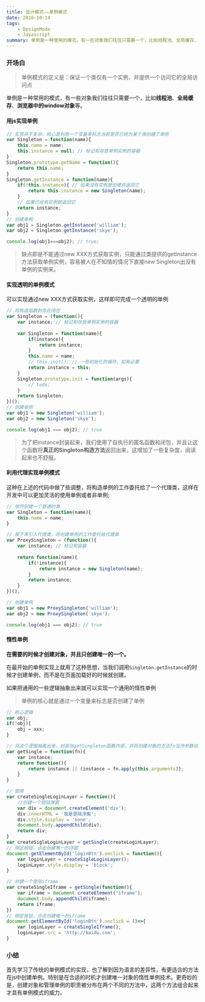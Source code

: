 ```yaml
---
title: 设计模式——单例模式
date: 2018-10-14
tags: 
    - DesignMode
    - Javascript
summary: 单例是一种常用的模式，有一些对象我们往往只需要一个，比如线程池、全局缓存、浏览器中的window对象等。
---
```


### 开场白  

> 单例模式的定义是：保证一个类仅有一个实例，并提供一个访问它的全局访问点

单例是一种常用的模式，有一些对象我们往往只需要一个，比如**线程池**、**全局缓存**、**浏览器中的window对象**等。

#### 用js实现单例

```javascript
// 实现并不复杂，核心是利用一个变量来标志当前是否已经为某个类创建了单例
var Singleton = function(name){
    this.name = name;
    this.instance = null; // 标记和存放单例实例的容器
}
Singleton.prototype.getName = function(){
    return this.name;
}
Singleton.getInstance = function(name){
    if(!this.instance){ // 如果没有实例就创建并返回它
        return this.instance = new Singleton(name);
    }
    // 如果已经有实例就返回它
    return instance;
}
// 创建单例
var obj1 = Singleton.getInstance('william');
var obj2 = Singleton.getInstance('skye');

console.log(obj1===obj2); // true;
```

> 缺点即是不能通过new XXX方式获取实例，只能通过类提供的getInstance方法获取单例实例，容易被人在不知情的情况下直接new Singleton出没有单例的实例来。

#### 实现透明的单例模式

可以实现通过new XXX方式获取实例，这样即可完成一个透明的单例

```javascript
// 将构造函数封存在闭包
var Singleton = (function(){
    var instance; // 标记和存放单例实例的容器
    
    var Singleton = function(name){
        if(instance){
            return instance;
        }
        this.name = name;
        // this.init(); // 一些初始化的操作，如有必要
        return instance = this;
    }
    Singleton.prototype.init = function(args){
        // todo;
    }
    return Singleton;
})();
// 创建单例
var obj1 = new Singleton('william');
var obj2 = new Singleton('skye');

console.log(obj1 === obj2); // true

```

> 为了把instance封装起来，我们使用了自执行的匿名函数和闭包，并且让这个函数将**真正的Singleton构造方法**返回出来，这增加了一些复杂度，阅读起来也不舒服。

#### 利用代理实现单例模式

这种在上述的代码中做了些调整，将构造单例的工作委托给了一个代理类，这样在开发中可以更加灵活的使用单例或者非单例;

```javascript
// 依然创建一个普通的类
var Singleton = function(name){
    this.name = name;
}

// 接下来引入代理类，将创建单例的工作委托给代理类
var ProxySingleton = (function(){
    var instance; // 标记和容器
    
    return function(name){
        if(!instance){
            return instance = new Singleton(name);
        }
        return instance;
    }
})();

// 创建单例
var obj1 = new ProxySingleton('william');
var obj2 = new ProxySingleton('skye');

console.log(obj1 === obj2); // true
```

#### 惰性单例

**在需要的时候才创建对象，并且只创建唯一的一个。**

在最开始的单例实现上就用了这种思想，当我们调用`Singleton.getInstance`的时候才创建单例，而不是在页面加载好的时候就创建。

如果把通用的一些逻辑抽象出来就可以实现一个通用的惰性单例

> 单例的核心就是通过一个变量来标志是否创建了单例

```javascript
// 核心逻辑
var obj;
if(!obj){
    obj = xxx;
}

// 将这个逻辑抽离出来，封装在getSingleton函数内部，并将创建对象的方法fn当作参数动态地传入getSingleton
var getSingle = function(fn){
    var instance;
    return function(){
        return instance || (instance = fn.apply(this.arguments));
    }
}

// 使用
var createSingleLoginLayer = function(){
    //创建一个登陆弹窗
    var div = document.createElement('div');
    div.innerHTML = '我是登陆浮窗';
    div.style.display = 'none';
    document.body.appendChild(div);
    return div;
}
var createSigleLoginLayer = getSingle(createLoginLayer);
// 绑定按钮，点击创建唯一的浮窗
document.getElementById('loginBtn').onclick = function(){
    var loginLayer = createSigleLoginLayer();
    loginLayer.style.display = 'block';
}

// 创建一个登陆iframe
var createSingleIframe = getSingle(function(){
    var iframe = document.createElement('iframe');
    document.body.appendChild(iframe);
    return iframe;
})
// 绑定按钮，点击创建唯一的iframe
document.getElementById('loginBtn').onclick = ()=>{
    var loginLayer = createSingleIframe();
    loginLayer.src = 'http://baidu.com';
}
```

### 小结

​	首先学习了传统的单例模式的实现，也了解到因为语言的差异性，有更适合的方法在js中创建单例。特别是在合适的时机才创建唯一对象的惰性单例技术。更奇妙的是，创建对象和管理单例的职责被分布在两个不同的方法中，这两个方法组合起来才具有单例模式的威力。